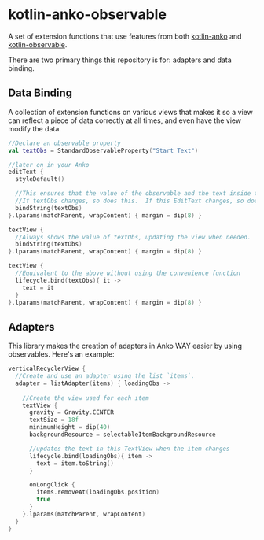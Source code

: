 # kotlin-anko-observable

A set of extension functions that use features from both [kotlin-anko](https://github.com/lightningkite/kotlin-anko) and [kotlin-observable](https://github.com/lightningkite/kotlin-observable).

There are two primary things this repository is for: adapters and data binding.

## Data Binding

A collection of extension functions on various views that makes it so a view can reflect a piece of data correctly at all times, and even have the view modify the data.

```kotlin
//Declare an observable property
val textObs = StandardObservableProperty("Start Text")

//later on in your Anko
editText {
  styleDefault()

  //This ensures that the value of the observable and the text inside this EditText are always the same.
  //If textObs changes, so does this.  If this EditText changes, so does textObs.
  bindString(textObs)
}.lparams(matchParent, wrapContent) { margin = dip(8) }

textView {
  //Always shows the value of textObs, updating the view when needed.
  bindString(textObs)
}.lparams(matchParent, wrapContent) { margin = dip(8) }

textView {
  //Equivalent to the above without using the convenience function
  lifecycle.bind(textObs){ it ->
    text = it
  }
}.lparams(matchParent, wrapContent) { margin = dip(8) }
```

## Adapters

This library makes the creation of adapters in Anko WAY easier by using observables.  Here's an example:

```kotlin
verticalRecyclerView {
  //Create and use an adapter using the list `items`.
  adapter = listAdapter(items) { loadingObs ->
  
    //Create the view used for each item
    textView {
      gravity = Gravity.CENTER
      textSize = 18f
      minimumHeight = dip(40)
      backgroundResource = selectableItemBackgroundResource

      //updates the text in this TextView when the item changes
      lifecycle.bind(loadingObs){ item ->
        text = item.toString()
      }

      onLongClick {
        items.removeAt(loadingObs.position)
        true
      }
    }.lparams(matchParent, wrapContent)
  }
}
```
